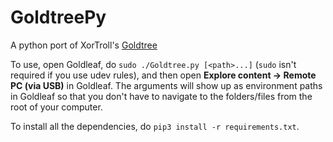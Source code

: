 # GoldtreePy
A python port of XorTroll's [Goldtree](https://github.com/XorTroll/Goldleaf/tree/master/Goldtree)


To use, open Goldleaf, do `sudo ./Goldtree.py [<path>...]` (`sudo` isn't required if you use udev rules), and then open **Explore content -> Remote PC (via USB)** in Goldleaf. The arguments will show up as environment paths in Goldleaf so that you don't have to navigate to the folders/files from the root of your computer.

To install all the dependencies, do `pip3 install -r requirements.txt`.